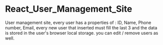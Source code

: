 # React_User_Management_Site
User management site, every user has a properties of : ID, Name, Phone number, Email, every new user that inserted must fill the last 3 and the data is stored in the user's browser local storage. you can edit / remove users as well.

